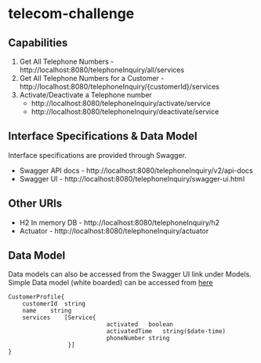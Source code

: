# telecom-challenge

## Capabilities

1. Get All Telephone Numbers - http://localhost:8080/telephoneInquiry/all/services
2. Get All Telephone Numbers for a Customer - http://localhost:8080/telephoneInquiry/{customerId}/services
3. Activate/Deactivate a Telephone number 
    - http://localhost:8080/telephoneInquiry/activate/service
    - http://localhost:8080/telephoneInquiry/deactivate/service

## Interface Specifications & Data Model
Interface specifications are provided through Swagger. 
* Swagger API docs - http://localhost:8080/telephoneInquiry/v2/api-docs
* Swagger UI - http://localhost:8080/telephoneInquiry/swagger-ui.html

## Other URls
* H2 In memory DB - http://localhost:8080/telephoneInquiry/h2
* Actuator - http://localhost:8080/telephoneInquiry/actuator


## Data Model
Data models can also be accessed from the Swagger UI link under Models. Simple Data model (white boarded) can be accessed from [here](https://github.com/aarunbala/telecom-challenge/blob/master/src/main/resources/DataModel.jpg)

```
CustomerProfile{
    customerId	string
    name	string
    services	[Service{
                            activated	boolean
                            activatedTime	string($date-time)
                            phoneNumber	string
                 }]
}
```
